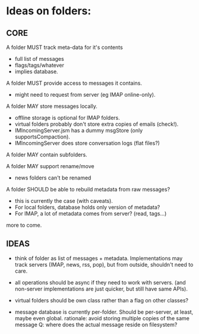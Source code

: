 # Ideas on folders:

## CORE

A folder MUST track meta-data for it's contents
  - full list of messages
  - flags/tags/whatever
  - implies database.

A folder MUST provide access to messages it contains.
  - might need to request from server (eg IMAP online-only).

A folder MAY store messages locally.
  - offline storage is optional for IMAP folders.
  - virtual folders probably don't store extra copies of emails (check!).
  - IMIncomingServer.jsm has a dummy msgStore (only supportsCompaction).
  - IMIncomingServer does store conversation logs (flat files?)

A folder MAY contain subfolders.

A folder MAY support rename/move
  - news folders can't be renamed

A folder SHOULD be able to rebuild metadata from raw messages?
  - this is currently the case (with caveats).
  - For local folders, database holds only version of metadata?
  - For IMAP, a lot of metadata comes from server? (read, tags...)

more to come.

## IDEAS

- think of folder as list of messages + metadata.
  Implementations may track servers (IMAP, news, rss, pop), but from outside,
  shouldn't need to care.

- all operations should be async if they need to work with servers. (and
  non-server implementations are just quicker, but still have same APIs).

- virtual folders should be own class rather than a flag on other classes?

- message database is currently per-folder. Should be per-server, at least,
  maybe even global.
  rationale: avoid storing multiple copies of the same message
  Q: where does the actual message reside on filesystem?

